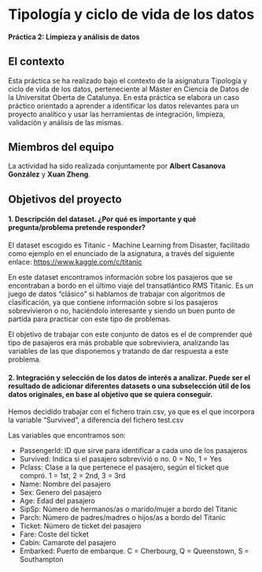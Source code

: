 # Tipología y ciclo de vida de los datos
#### Práctica 2: Limpieza y análisis de datos

## El contexto
Esta práctica se ha realizado bajo el contexto de la asignatura Tipología y ciclo de vida de los datos, perteneciente al
Máster en Ciencia de Datos de la Universitat Oberta de Catalunya. En esta práctica se elabora un caso práctico orientado a aprender a identificar los datos
relevantes para un proyecto analítico y usar las herramientas de integración, limpieza, validación
y análisis de las mismas.

## Miembros del equipo
La actividad ha sido realizada conjuntamente por **Albert Casanova González** y **Xuan Zheng**.

## Objetivos del proyecto

#### 1. Descripción del dataset. ¿Por qué es importante y qué pregunta/problema pretende responder?

El dataset escogido es Titanic - Machine Learning from Disaster, facilitado como ejemplo en el enunciado de la asignatura, a través del siguiente enlace: https://www.kaggle.com/c/titanic

En este dataset encontramos información sobre los pasajeros que se encontraban a bordo en el último viaje del transatlántico RMS Titanic. Es un juego de datos “clásico” si hablamos de trabajar con algoritmos de clasificación, ya que contiene información sobre si los pasajeros sobrevivieron o no, haciéndolo interesante y siendo un buen punto de partida para practicar con este tipo de problemas.

El objetivo de trabajar con este conjunto de datos es el de comprender qué tipo de pasajeros era más probable que sobreviviera, analizando las variables de las que disponemos y tratando de dar respuesta a este problema.

#### 2. Integración y selección de los datos de interés a analizar. Puede ser el resultado de adicionar diferentes datasets o una subselección útil de los datos originales, en base al objetivo que se quiera conseguir.

Hemos decidido trabajar con el fichero train.csv, ya que es el que incorpora la variable “Survived”, a diferencia del fichero test.csv

Las variables que encontramos son:

-	PassengerId: ID que sirve para identificar a cada uno de los pasajeros
-	Survived: Indica si el pasajero sobrevivió o no. 0 = No, 1 = Yes
-	Pclass: Clase a la que pertenece el pasajero, según el ticket que compró. 1 = 1st, 2 = 2nd, 3 = 3rd
-	Name: Nombre del pasajero
-	Sex: Genero del pasajero
-	Age: Edad del pasajero
-	SipSp: Número de hermanos/as o marido/mujer a bordo del Titanic
-	Parch: Número de padres/madres o hijos/as a bordo del Titanic
-	Ticket: Número de ticket del pasajero
-	Fare: Coste del ticket
-	Cabin: Camarote del pasajero
-	Embarked: Puerto de embarque. C = Cherbourg, Q = Queenstown, S = Southampton

